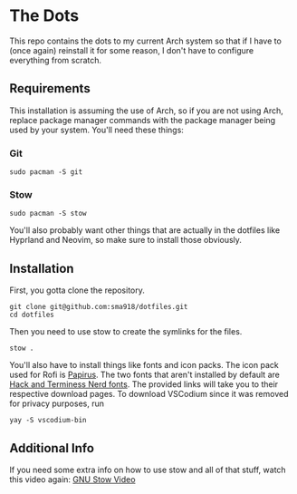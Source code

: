 # The Dots

This repo contains the dots to my current Arch system so that if I have to (once again) reinstall it for some reason, I don't have to configure everything from scratch.

## Requirements
This installation is assuming the use of Arch, so if you are not using Arch, replace package manager commands with the package manager being used by your system. 
You'll need these things: 

### Git

```
sudo pacman -S git
```

### Stow
```
sudo pacman -S stow
```

You'll also probably want other things that are actually in the dotfiles like Hyprland and Neovim, so make sure to install those obviously.

## Installation

First, you gotta clone the repository.

```
git clone git@github.com:sma918/dotfiles.git
cd dotfiles
```

Then you need to use stow to create the symlinks for the files.

```
stow .
```

You'll also have to install things like fonts and icon packs. The icon pack used for Rofi is [Papirus](https://github.com/PapirusDevelopmentTeam/papirus-icon-theme). The two fonts that aren't installed by default are [Hack and Terminess Nerd fonts](https://www.nerdfonts.com/font-downloads). The provided links will take you to their respective download pages. To download VSCodium since it was removed for privacy purposes, run

```
yay -S vscodium-bin
```

## Additional Info
If you need some extra info on how to use stow and all of that stuff, watch this video again: [GNU Stow Video](https://www.youtube.com/watch?v=y6XCebnB9gs)
